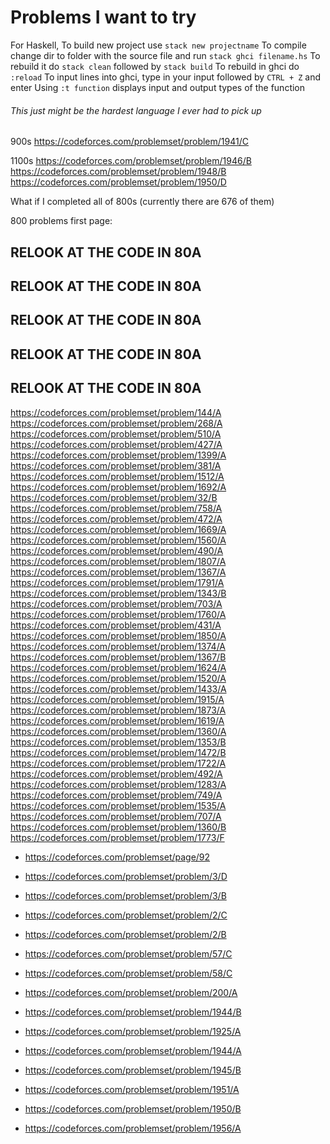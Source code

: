 # Problems I want to try

For Haskell,
To build new project use ```stack new projectname```
To compile change dir to folder with the source file and run ```stack ghci filename.hs```
To rebuild it do ```stack clean``` followed by ```stack build```
To rebuild in ghci do ```:reload```
To input lines into ghci, type in your input followed by ```CTRL + Z``` and enter
Using ```:t function``` displays input and output types of the function

###### This just might be the hardest language I ever had to pick up

900s
https://codeforces.com/problemset/problem/1941/C

1100s
https://codeforces.com/problemset/problem/1946/B
https://codeforces.com/problemset/problem/1948/B
https://codeforces.com/problemset/problem/1950/D


What if I completed all of 800s (currently there are 676 of them)

800 problems first page:

## RELOOK AT THE CODE IN 80A
## RELOOK AT THE CODE IN 80A
## RELOOK AT THE CODE IN 80A
## RELOOK AT THE CODE IN 80A
## RELOOK AT THE CODE IN 80A

https://codeforces.com/problemset/problem/144/A
https://codeforces.com/problemset/problem/268/A
https://codeforces.com/problemset/problem/510/A
https://codeforces.com/problemset/problem/427/A
https://codeforces.com/problemset/problem/1399/A
https://codeforces.com/problemset/problem/381/A
https://codeforces.com/problemset/problem/1512/A
https://codeforces.com/problemset/problem/1692/A
https://codeforces.com/problemset/problem/32/B
https://codeforces.com/problemset/problem/758/A
https://codeforces.com/problemset/problem/472/A
https://codeforces.com/problemset/problem/1669/A
https://codeforces.com/problemset/problem/1560/A
https://codeforces.com/problemset/problem/490/A
https://codeforces.com/problemset/problem/1807/A
https://codeforces.com/problemset/problem/1367/A
https://codeforces.com/problemset/problem/1791/A
https://codeforces.com/problemset/problem/1343/B
https://codeforces.com/problemset/problem/703/A
https://codeforces.com/problemset/problem/1760/A
https://codeforces.com/problemset/problem/431/A
https://codeforces.com/problemset/problem/1850/A
https://codeforces.com/problemset/problem/1374/A
https://codeforces.com/problemset/problem/1367/B
https://codeforces.com/problemset/problem/1624/A
https://codeforces.com/problemset/problem/1520/A
https://codeforces.com/problemset/problem/1433/A
https://codeforces.com/problemset/problem/1915/A
https://codeforces.com/problemset/problem/1873/A
https://codeforces.com/problemset/problem/1619/A
https://codeforces.com/problemset/problem/1360/A
https://codeforces.com/problemset/problem/1353/B
https://codeforces.com/problemset/problem/1472/B
https://codeforces.com/problemset/problem/1722/A
https://codeforces.com/problemset/problem/492/A
https://codeforces.com/problemset/problem/1283/A
https://codeforces.com/problemset/problem/749/A
https://codeforces.com/problemset/problem/1535/A
https://codeforces.com/problemset/problem/707/A
https://codeforces.com/problemset/problem/1360/B
https://codeforces.com/problemset/problem/1773/F


- https://codeforces.com/problemset/page/92

- https://codeforces.com/problemset/problem/3/D
- https://codeforces.com/problemset/problem/3/B
- https://codeforces.com/problemset/problem/2/C
- https://codeforces.com/problemset/problem/2/B
- https://codeforces.com/problemset/problem/57/C
- https://codeforces.com/problemset/problem/58/C
- https://codeforces.com/problemset/problem/200/A

- https://codeforces.com/problemset/problem/1944/B
- https://codeforces.com/problemset/problem/1925/A
- https://codeforces.com/problemset/problem/1944/A
- https://codeforces.com/problemset/problem/1945/B
- https://codeforces.com/problemset/problem/1951/A
- https://codeforces.com/problemset/problem/1950/B
- https://codeforces.com/problemset/problem/1956/A

